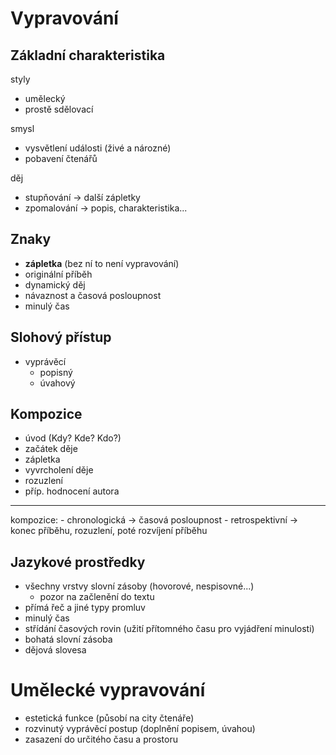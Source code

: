 # Vypravování
## Základní charakteristika
styly
- umělecký
- prostě sdělovací

smysl
- vysvětlení události (živé a nározné)
- pobavení čtenářů

děj
- stupňování -> další zápletky
- zpomalování -> popis, charakteristika...

## Znaky
- **zápletka** (bez ní to není vypravování)
- originální příběh
- dynamický děj
- návaznost a časová posloupnost
- minulý čas

## Slohový přístup
- vyprávěcí
	- popisný
	- úvahový

## Kompozice
- úvod (Kdy? Kde? Kdo?)
- začátek děje
- zápletka
- vyvrcholení děje
- rozuzlení
- příp. hodnocení autora
---
kompozice: 
	- chronologická -> časová posloupnost
	- retrospektivní -> konec příběhu, rozuzlení, poté rozvíjení příběhu

## Jazykové prostředky
- všechny vrstvy slovní zásoby (hovorové, nespisovné...)
	- pozor na začlenění do textu 
- přímá řeč a jiné typy promluv
- minulý čas
- střídání časových rovin (užití přítomného času pro vyjádření minulosti)
- bohatá slovní zásoba
- dějová slovesa



# Umělecké vypravování
- estetická funkce (působí na city čtenáře)
- rozvinutý vyprávěcí postup (doplnění popisem, úvahou)
- zasazení do určitého času a prostoru

